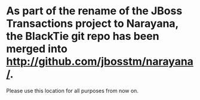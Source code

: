 # As part of the rename of the JBoss Transactions project to Narayana, the BlackTie git repo has been merged into <http://github.com/jbosstm/narayana/>.

Please use this location for all purposes from now on.
